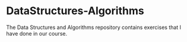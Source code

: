 # DataStructures-Algorithms
The Data Structures and Algorithms repository contains exercises that I have done in our course. 
